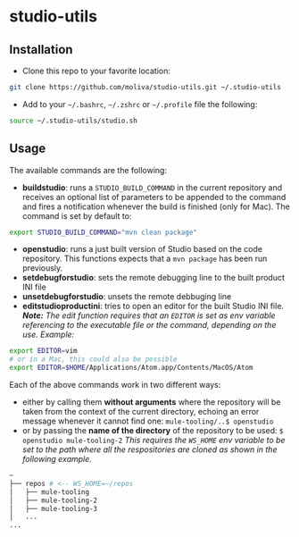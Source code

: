 # studio-utils

## Installation
- Clone this repo to your favorite location:
```bash
git clone https://github.com/moliva/studio-utils.git ~/.studio-utils
```
- Add to your `~/.bashrc`, `~/.zshrc` or `~/.profile` file the following:
```bash
source ~/.studio-utils/studio.sh
```
## Usage
The available commands are the following:
- **buildstudio**: runs a `STUDIO_BUILD_COMMAND` in the current repository and receives an optional list of parameters to be appended to the command and fires a notification whenever the build is finished (only for Mac). The command is set by default to:
```bash
export STUDIO_BUILD_COMMAND="mvn clean package"
```
- **openstudio**: runs a just built version of Studio based on the code repository. This functions expects that a `mvn package` has been run previously.
- **setdebugforstudio**: sets the remote debugging line to the built product INI file
- **unsetdebugforstudio**: unsets the remote debbuging line
- **editstudioproductini**: tries to open an editor for the built Studio INI file. 
  **_Note:_** _The edit function requires that an `EDITOR` is set as env variable referencing to the executable file or the command, depending on the use. Example:_
```bash
export EDITOR=vim
# or in a Mac, this could also be possible
export EDITOR=$HOME/Applications/Atom.app/Contents/MacOS/Atom
```

Each of the above commands work in two different ways:
- either by calling them **without arguments** where the repository will be taken from the context of the current directory, echoing an error message whenever it cannot find one: `mule-tooling/..$ openstudio`
- or by passing the **name of the directory** of the repository to be used: `$ openstudio mule-tooling-2`
_This requires the `WS_HOME` env variable to be set to the path where all the respositories are cloned as shown in the following example._
```bash
~
├── repos # <-- WS_HOME=~/repos
│   ├── mule-tooling
│   ├── mule-tooling-2
│   ├── mule-tooling-3
│   ...
...
```
